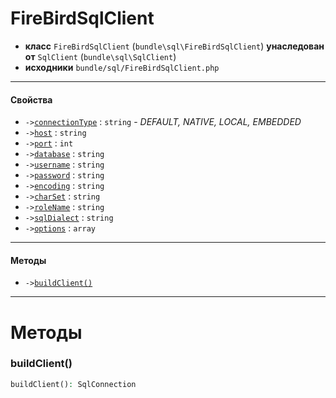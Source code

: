 # FireBirdSqlClient

- **класс** `FireBirdSqlClient` (`bundle\sql\FireBirdSqlClient`) **унаследован от** `SqlClient` (`bundle\sql\SqlClient`)
- **исходники** `bundle/sql/FireBirdSqlClient.php`

---

#### Свойства

- `->`[`connectionType`](#prop-connectiontype) : `string` - _DEFAULT, NATIVE, LOCAL, EMBEDDED_
- `->`[`host`](#prop-host) : `string`
- `->`[`port`](#prop-port) : `int`
- `->`[`database`](#prop-database) : `string`
- `->`[`username`](#prop-username) : `string`
- `->`[`password`](#prop-password) : `string`
- `->`[`encoding`](#prop-encoding) : `string`
- `->`[`charSet`](#prop-charset) : `string`
- `->`[`roleName`](#prop-rolename) : `string`
- `->`[`sqlDialect`](#prop-sqldialect) : `string`
- `->`[`options`](#prop-options) : `array`

---

#### Методы

- `->`[`buildClient()`](#method-buildclient)

---
# Методы

<a name="method-buildclient"></a>

### buildClient()
```php
buildClient(): SqlConnection
```